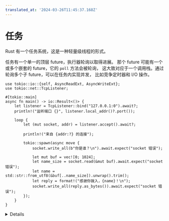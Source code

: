 ```yaml
---
translated_at: '2024-03-26T11:45:37.168Z'
---
```


# 任务

Rust 有一个任务系统，这是一种轻量级线程的形式。

任务有一个单一的顶层 future，执行器轮询以取得进展。
那个 future 可能有一个或多个嵌套的 future，它的 `poll` 方法会被轮询，
这大致对应于一个调用栈。通过轮询多个子 future，可以在任务内实现并发，
比如竞争定时器和 I/O 操作。

```rust,compile_fail
use tokio::io::{self, AsyncReadExt, AsyncWriteExt};
use tokio::net::TcpListener;

#[tokio::main]
async fn main() -> io::Result<()> {
    let listener = TcpListener::bind("127.0.0.1:0").await?;
    println!("监听端口 {}", listener.local_addr()?.port());

    loop {
        let (mut socket, addr) = listener.accept().await?;

        println!("来自 {addr:?} 的连接");

        tokio::spawn(async move {
            socket.write_all(b"你是谁？\n").await.expect("socket 错误");

            let mut buf = vec![0; 1024];
            let name_size = socket.read(&mut buf).await.expect("socket 错误");
            let name = std::str::from_utf8(&buf[..name_size]).unwrap().trim();
            let reply = format!("感谢你拨入，{name}！\n");
            socket.write_all(reply.as_bytes()).await.expect("socket 错误");
        });
    }
}
```

<details>

将此示例复制到你准备好的 `src/main.rs` 中并从那里运行。

尝试使用像 [nc](https://www.unix.com/man-page/linux/1/nc/) 或 [telnet](https://www.unix.com/man-page/linux/1/telnet/) 这样的 TCP 连接工具连接到它。

- 要求学生想象一下，如果有几个已连接的客户端，示例服务器的状态将会是什么样的。存在哪些任务？它们的 Futures 是什么？

- 这是我们第一次看到 `async` 块。这类似于闭包，但不接受任何参数。它的返回值是一个 Future，类似于一个 `async fn`。

- 将 async 块重构为函数，并使用 `?` 改进错误处理。

</details>

